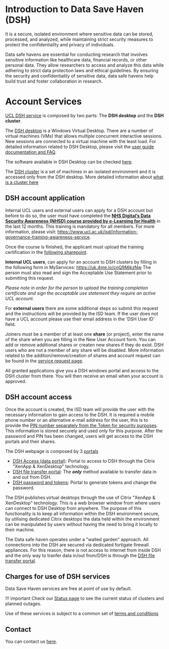 # Introduction to Data Save Haven (DSH) 

It is a secure, isolated environment where sensitive data can be stored, processed, and analyzed, 
while maintaining strict security measures to protect the confidentiality and privacy of individuals.

Data safe havens are essential for conducting research that involves sensitive information like 
healthcare data, financial records, or other personal data. They allow researchers to access and 
analyze this data while adhering to strict data protection laws and ethical guidelines. By ensuring
the security and confidentiality of sensitive data, data safe havens help build trust and foster 
collaboration in research.

# Account Services

[UCL DSH service](https://www.ucl.ac.uk/isd/services/file-storage-sharing/data-safe-haven-dsh) is
composed by two parts: The **DSH desktop** and the **DSH cluster**.

The [DSH desktop](https://www.ucl.ac.uk/isd/services/file-storage-sharing/data-safe-haven/dsh-data-safe-haven-portals) 
is a Windows Virtual Desktop. There are a number of virtual machines (VMs) that allows multiple concurrent interactive 
sessions. New sessions are connected to a virtual machine with the least load. For detailed information related to 
DSH Desktop, please visit the [user guide documentation and FAQ](https://www.ucl.ac.uk/isd/services/file-storage-sharing/data-safe-haven/data-safe-haven-user-guide-faqs).

The software available in DSH Desktop can be checked [here](https://www.ucl.ac.uk/isd/services/file-storage-sharing/data-safe-haven/software-and-services).

The [DSH cluster](DSH_Cluster.md) is a set of machines in an isolated environment and it is accessed only from the DSH desktop. More detailed information about [what is a cluster here](1-Cluster_Computing.md) 

## DSH account application

Internal UCL users and external users can apply for a DSH account but before to do so, the user must have completed the 
[**NHS Digital’s Data Security Awareness (NHSD) course provided by e-Learning for Health**](https://portal.e-lfh.org.uk/register)
in the last 12 months.  This training is mandatory for all members. For more information, please visit: 
https://www.ucl.ac.uk/isd/information-governance-training-awareness-service.

Once the course is finished, the applicant must upload the training certification in the [following sharepoint](https://liveuclac.sharepoint.com/sites/ISD.IGAdvisoryService/Lists/Training%20Certification/NewForm.aspx?pa=1).

**Internal UCL users**, can apply for an account to DSH clusters by filling in the following form in MyServices: https://uk.4me.io/cnQ9MjkzNw
The person must also read and sign the Acceptable Use Statement prior to submitting this request.

*Please note in order for the person to upload the training completion certificate and sign the acceptable use statement they
require an active UCL account.*

For **external users** there are some additional steps so submit this request and the instructions will be provided by the ISD team. If the user does not have a UCL account please use their email address in the 'DSH User ID' field.

Joiners must be a member of at least one **share** (or project), enter the name of the share when you are filling in the New User Account form.
You can add or remove additional shares or createn new shares if they do exist. DSH users who are not a member of any share will be disabled.
More information related to the addition/remove/creation of shares and account request can be found in the [service request page](https://www.ucl.ac.uk/isd/services/file-storage-sharing/data-safe-haven/service-requests#).

All granted applications give you a DSH windows portal and access to the DSH cluster from there. You will then receive an email when 
your account is approved.

## DSH account access

Once the account is created, the ISD team will provide the user with the necessary information to gain access to the DSH. 
It is required a mobile phone number or an alternative e-mail address for the user, this is to provide the [PIN number separately 
from the Token for security purposes](https://www.ucl.ac.uk/isd/services/file-storage-sharing/data-safe-haven/data-safe-haven-user-guide-faqs#Security%20&%20Tokens%20Portal). This information  is stored securely and used only for this purpose. After the password and PIN has been changed, users will get access to the DSH portals and their shares.

The DSH webpage is composed by 3 [portals](https://www.ucl.ac.uk/isd/services/file-storage-sharing/data-safe-haven/dsh-data-safe-haven-portals)
- [DSH Access (data portal)](https://accessgateway.idhs.ucl.ac.uk/vpn/index.html): Portal to access to DSH through the Citrix "XenApp & XenDesktop" technology.
- [DSH file transfer portal](https://filetransfer.idhs.ucl.ac.uk/webclient/Login.xhtml): The ***only*** method available to transfer data in and out from DSH.
- [DSH password and tokens](https://registration.idhs.ucl.ac.uk:8074/sso/): Portal to generate tokens and change the password. 

The DSH publishes virtual desktops through the use of Citrix "XenApp & XenDesktop" technology. This is a web browser window from where users can connect to DSH Desktop from anywhere. The purpose of this functionality is to keep all information within the DSH environment secure, by utilising dedicated Citrix desktops the data held within the environment can be manipulated by users without having the need to bring it locally to their machine.

The Data safe haven operates under a "walled garden" approach. All connections into the DSH are secured via dedicated fortigate firewall appliances. For this reason, there is not access to internet from inside DSH and the only way to tranfer data in/out from/DSH is through the [DSH file transfer portal](https://filetransfer.idhs.ucl.ac.uk/webclient/Login.xhtml).

## Charges for use of DSH services

Data Save Haven services are free at point of use by default. 

!!! important
    Check our [Status page](6-Cluster_status_page.md) to see the current status of clusters and planned outages. 

Use of these services is subject to a common set of [terms and conditions](7-Terms_and_Conditions.md)

## Contact 

You can contact us [here](8-Contact_Us.md).
